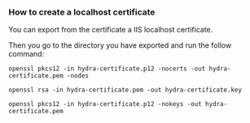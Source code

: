 ### How to create a localhost certificate
You can export from the certificate a IIS localhost certificate.

Then you go to the directory you have exported and run the follow command:

```
openssl pkcs12 -in hydra-certificate.p12 -nocerts -out hydra-certificate.pem -nodes
```

```
openssl rsa -in hydra-certificate.pem -out hydra-certificate.key
```

```
openssl pkcs12 -in hydra-certificate.p12 -nokeys -out hydra-certificate.pem
```